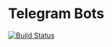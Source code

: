 # Telegram Bots

[![Build Status](https://travis-ci.com/AdemAliDurmus/TelegramBots.svg?branch=master)](https://travis-ci.com/ademalidurmus/telegram-bots)
